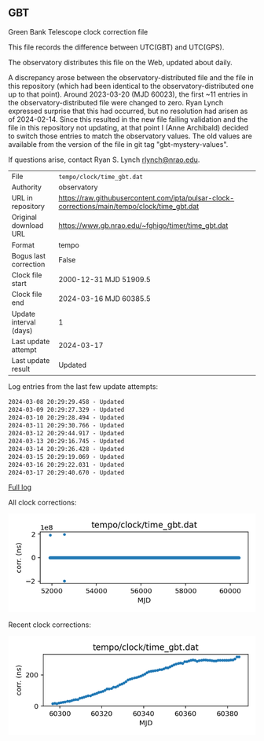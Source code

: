 
## GBT

Green Bank Telescope clock correction file

This file records the difference between UTC(GBT) and UTC(GPS).

The observatory distributes this file on the Web, updated about daily.

A discrepancy arose between the observatory-distributed file and the
file in this repository (which had been identical to the 
observatory-distributed one up to that point). Around 
2023-03-20 (MJD 60023), the first ~11 entries in the 
observatory-distributed file were changed to zero.
Ryan Lynch expressed surprise that this had occurred, but no
resolution had arisen as of 2024-02-14. Since this resulted in
the new file failing validation and the file in this repository
not updating, at that point I (Anne Archibald) decided to
switch those entries to match the observatory values. The old values
are available from the version of the file in git tag 
"gbt-mystery-values".

If questions arise, contact Ryan S. Lynch <rlynch@nrao.edu>.

|     |     |
|:--- |:--- |
| File | `tempo/clock/time_gbt.dat` |
| Authority | observatory |
| URL in repository | <https://raw.githubusercontent.com/ipta/pulsar-clock-corrections/main/tempo/clock/time_gbt.dat> |
| Original download URL | <https://www.gb.nrao.edu/~fghigo/timer/time_gbt.dat> |
| Format | tempo |
| Bogus last correction | False |
| Clock file start | 2000-12-31 MJD 51909.5 |
| Clock file end | 2024-03-16 MJD 60385.5 |
| Update interval (days) | 1 |
| Last update attempt | 2024-03-17 |
| Last update result | Updated |

Log entries from the last few update attempts:
```
2024-03-08 20:29:29.458 - Updated
2024-03-09 20:29:27.329 - Updated
2024-03-10 20:29:28.494 - Updated
2024-03-11 20:29:30.766 - Updated
2024-03-12 20:29:44.917 - Updated
2024-03-13 20:29:16.745 - Updated
2024-03-14 20:29:26.428 - Updated
2024-03-15 20:29:19.069 - Updated
2024-03-16 20:29:22.031 - Updated
2024-03-17 20:29:40.670 - Updated
```
[Full log](https://raw.githubusercontent.com/ipta/pulsar-clock-corrections/main/log/tempo/clock/time_gbt.dat.log)


All clock corrections:

![plot of all clock corrections](time_gbt.dat.png "All corrections")

Recent clock corrections:

![plot of recent clock corrections](time_gbt.dat.short.png "Recent corrections")

